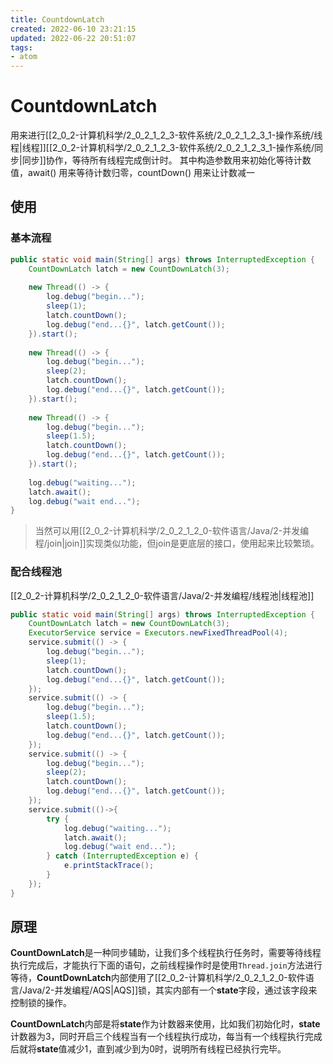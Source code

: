 ```yaml
---
title: CountdownLatch
created: 2022-06-10 23:21:15
updated: 2022-06-22 20:51:07
tags: 
- atom
---
```

# CountdownLatch

用来进行[[2_0_2-计算机科学/2_0_2_1_2_3-软件系统/2_0_2_1_2_3_1-操作系统/线程|线程]][[2_0_2-计算机科学/2_0_2_1_2_3-软件系统/2_0_2_1_2_3_1-操作系统/同步|同步]]协作，等待所有线程完成倒计时。
其中构造参数用来初始化等待计数值，await() 用来等待计数归零，countDown() 用来让计数减一

## 使用

### 基本流程

```java
public static void main(String[] args) throws InterruptedException {
    CountDownLatch latch = new CountDownLatch(3);
 
    new Thread(() -> {
        log.debug("begin...");
        sleep(1);
        latch.countDown();
        log.debug("end...{}", latch.getCount());
    }).start();
 
    new Thread(() -> {
        log.debug("begin...");
        sleep(2);
        latch.countDown();
        log.debug("end...{}", latch.getCount());
    }).start();
 
    new Thread(() -> {
        log.debug("begin...");
        sleep(1.5);
        latch.countDown();
        log.debug("end...{}", latch.getCount());
    }).start();
 
    log.debug("waiting...");
    latch.await();
    log.debug("wait end...");
}
```

>当然可以用[[2_0_2-计算机科学/2_0_2_1_2_0-软件语言/Java/2-并发编程/join|join]]实现类似功能，但join是更底层的接口，使用起来比较繁琐。

### 配合线程池

[[2_0_2-计算机科学/2_0_2_1_2_0-软件语言/Java/2-并发编程/线程池|线程池]]

```java
public static void main(String[] args) throws InterruptedException {
    CountDownLatch latch = new CountDownLatch(3);
    ExecutorService service = Executors.newFixedThreadPool(4);
    service.submit(() -> {
        log.debug("begin...");
        sleep(1);
        latch.countDown();
        log.debug("end...{}", latch.getCount());
    });
    service.submit(() -> {
        log.debug("begin...");
        sleep(1.5);
        latch.countDown();
        log.debug("end...{}", latch.getCount());
    });
    service.submit(() -> {
        log.debug("begin...");
        sleep(2);
        latch.countDown();
        log.debug("end...{}", latch.getCount());
    });
    service.submit(()->{
        try {
            log.debug("waiting...");
            latch.await();
            log.debug("wait end...");
        } catch (InterruptedException e) {
            e.printStackTrace();
        }
    });
}
```

## 原理

**CountDownLatch**是一种同步辅助，让我们多个线程执行任务时，需要等待线程执行完成后，才能执行下面的语句，之前线程操作时是使用`Thread.join`方法进行等待，**CountDownLatch**内部使用了[[2_0_2-计算机科学/2_0_2_1_2_0-软件语言/Java/2-并发编程/AQS|AQS]]锁，其实内部有一个**state**字段，通过该字段来控制锁的操作。

**CountDownLatch**内部是将**state**作为计数器来使用，比如我们初始化时，**state**计数器为3，同时开启三个线程当有一个线程执行成功，每当有一个线程执行完成后就将**state**值减少1，直到减少到为0时，说明所有线程已经执行完毕。